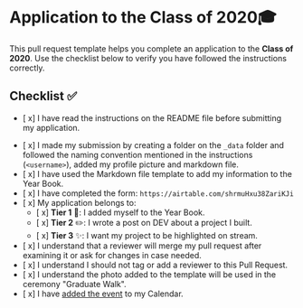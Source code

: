 # Application to the Class of 2020🎓

This pull request template helps you complete an application to the **Class of 2020**. Use the checklist below to verify you have followed the instructions correctly. 

## Checklist ✅

* [ x] I have read the instructions on the README file before submitting my application. 
- [ x] I made my submission by creating a folder on the `_data` folder and followed the naming convention mentioned in the instructions (`<username>`), added my profile picture and markdown file.
- [ x] I have used the Markdown file template to add my information to the Year Book.
- [ x] I have completed the form: `https://airtable.com/shrmuHxu38ZariKJi`
- [ x] My application belongs to:
  - [ x] **Tier 1** 📖: I added myself to the Year Book.
  - [ x] **Tier 2** ✏️: I wrote a post on DEV about a project I built.
  - [ x] **Tier 3** ✨: I want my project to be highlighted on stream.
- [ x] I understand that a reviewer will merge my pull request after examining it or ask for changes in case needed.
- [ x] I understand I should not tag or add a reviewer to this Pull Request.
- [ x] I understand the photo added to the template will be used in the ceremony "Graduate Walk". 
- [ x] I have [added the event](http://www.google.com/calendar/event?action=TEMPLATE&dates=20200615T160000Z%2F20200615T183000Z&text=%24%20git%20remote%20%3Cgraduation%3E%20%F0%9F%8E%93&location=https%3A%2F%2Fwww.twitch.tv%2Fgithubeducation&details=) to my Calendar.

